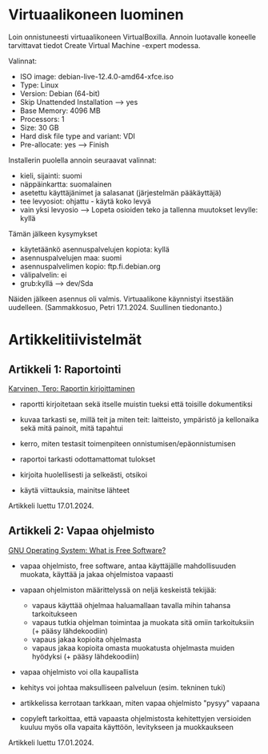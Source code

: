 
# Virtuaalikoneen luominen

Loin onnistuneesti virtuaalikoneen VirtualBoxilla. Annoin luotavalle koneelle tarvittavat tiedot Create Virtual Machine -expert modessa.

Valinnat:
- ISO image: debian-live-12.4.0-amd64-xfce.iso
- Type: Linux
- Version: Debian (64-bit)
- Skip Unattended Installation --> yes
- Base Memory: 4096 MB
- Processors: 1
- Size: 30 GB
- Hard disk file type and variant: VDI
- Pre-allocate: yes
--> Finish

Installerin puolella annoin seuraavat valinnat:

- kieli, sijainti: suomi
- näppäinkartta: suomalainen
- asetettu käyttäjänimet ja salasanat (järjestelmän pääkäyttäjä)
- tee levyosiot: ohjattu - käytä koko levyä
- vain yksi levyosio
--> Lopeta osioiden teko ja tallenna muutokset levylle: kyllä

Tämän jälkeen kysymykset
- käytetäänkö asennuspalvelujen kopiota: kyllä
- asennuspalvelujen maa: suomi
- asennuspalvelimen kopio: ftp.fi.debian.org
- välipalvelin: ei
- grub:kyllä
--> dev/Sda

Näiden jälkeen asennus oli valmis. Virtuaalikone käynnistyi itsestään uudelleen.
(Sammakkosuo, Petri 17.1.2024. Suullinen tiedonanto.)


# Artikkelitiivistelmät


## Artikkeli 1: Raportointi
[Karvinen, Tero: Raportin kirjoittaminen](https://terokarvinen.com/2006/raportin-kirjoittaminen-4/)

- raportti kirjoitetaan sekä itselle muistin tueksi että toisille dokumentiksi

- kuvaa tarkasti se, millä teit ja miten teit: 
laitteisto, ympäristö ja kellonaika sekä mitä painoit, mitä tapahtui

- kerro, miten testasit toimenpiteen onnistumisen/epäonnistumisen

- raportoi tarkasti odottamattomat tulokset

- kirjoita huolellisesti ja selkeästi, otsikoi

- käytä viittauksia, mainitse lähteet

Artikkeli luettu 17.01.2024.


## Artikkeli 2: Vapaa ohjelmisto
[GNU Operating System: What is Free Software?](https://www.gnu.org/philosophy/free-sw.html)

- vapaa ohjelmisto, free software, antaa käyttäjälle mahdollisuuden muokata, käyttää ja jakaa ohjelmistoa vapaasti

- vapaan ohjelmiston määrittelyssä on neljä keskeistä tekijää:
    - vapaus käyttää ohjelmaa haluamallaan tavalla mihin tahansa tarkoitukseen
    - vapaus tutkia ohjelman toimintaa ja muokata sitä omiin tarkoituksiin (+ pääsy lähdekoodiin)
    - vapaus jakaa kopioita ohjelmasta
    - vapaus jakaa kopioita omasta muokatusta ohjelmasta muiden hyödyksi (+ pääsy lähdekoodiin)


- vapaa ohjelmisto voi olla kaupallista

- kehitys voi johtaa maksulliseen palveluun (esim. tekninen tuki)

- artikkelissa kerrotaan tarkkaan, miten vapaa ohjelmisto "pysyy" vapaana

- copyleft tarkoittaa, että vapaasta ohjelmistosta kehitettyjen versioiden kuuluu myös olla vapaita käyttöön, levitykseen ja muokkaukseen

Artikkeli luettu 17.01.2024.
